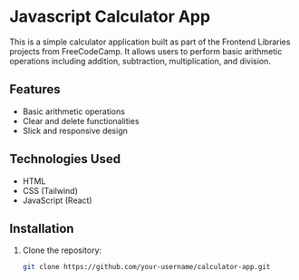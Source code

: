 # Javascript Calculator App

This is a simple calculator application built as part of the Frontend Libraries projects from FreeCodeCamp. It allows users to perform basic arithmetic operations including addition, subtraction, multiplication, and division.

## Features

- Basic arithmetic operations
- Clear and delete functionalities
- Slick and responsive design

## Technologies Used

- HTML
- CSS (Tailwind)
- JavaScript (React)

## Installation

1. Clone the repository:
   ```bash
   git clone https://github.com/your-username/calculator-app.git
